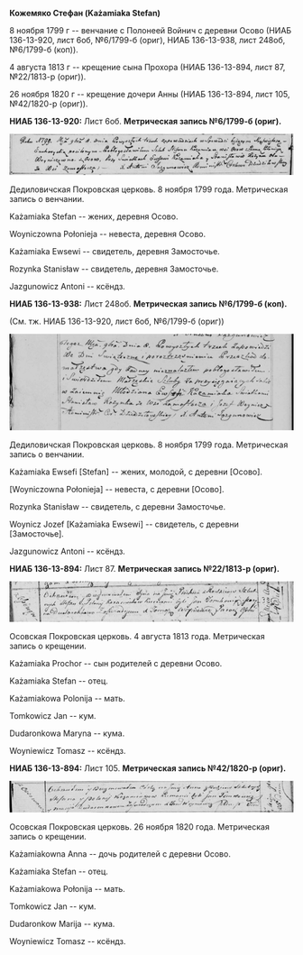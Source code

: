 **Кожемяко Стефан (Każamiaka Stefan)**

8 ноября 1799 г -- венчание с Полонеей Войнич с деревни Осово (НИАБ
136-13-920, лист 6об, №6/1799-б (ориг), НИАБ 136-13-938, лист 248об,
№6/1799-б (коп)).

4 августа 1813 г -- крещение сына Прохора (НИАБ 136-13-894, лист 87,
№22/1813-р (ориг)).

26 ноября 1820 г -- крещение дочери Анны (НИАБ 136-13-894, лист 105,
№42/1820-р (ориг)).

**НИАБ 136-13-920:** Лист 6об. **Метрическая запись №6/1799-б (ориг).**

![](./media/32f496185169d43ea637920f5baa7a1d572acabd.png)

Дедиловичская Покровская церковь. 8 ноября 1799 года. Метрическая запись
о венчании.

Każamiaka Stefan -- жених, деревня Осовo.

Woyniczowna Połonieja -- невеста, деревня Осовo.

Każamiaka Ewsewi -- свидетель, деревня Замосточье.

Rozynka Stanisław -- свидетель, деревня Замосточье.

Jazgunowicz Antoni -- ксёндз.

**НИАБ 136-13-938:** Лист 248об. **Метрическая запись №6/1799-б (коп).**

(См. тж. НИАБ 136-13-920, лист 6об, №6/1799-б (ориг))

![](./media/3a3d894fb533ed86d23da8ff8af0fca711e7b2d0.png)

Дедиловичская Покровская церковь. 8 ноября 1799 года. Метрическая запись
о венчании.

Każamiaka Ewsefi \[Stefan\] -- жених, молодой, с деревни \[Осово\].

\[Woyniczowna Połonieja\] -- невеста, с деревни \[Осовo\].

Rozynka Stanisław -- свидетель, с деревни Замосточье.

Woynicz Jozef \[Każamiaka Ewsewi\] -- свидетель, с деревни
\[Замосточье\].

Jazgunowicz Antoni -- ксёндз.

**НИАБ 136-13-894:** Лист 87. **Метрическая запись №22/1813-р (ориг).**

![](./media/b736d5c6695269cd867b27c9783df32001c68240.png)

Осовская Покровская церковь. 4 августа 1813 года. Метрическая запись о
крещении.

Każamiaka Prochor -- сын родителей с деревни Осовo.

Każamiaka Stefan -- отец.

Każamiakowa Polonija -- мать.

Tomkowicz Jan -- кум.

Dudaronkowa Maryna -- кума.

Woyniewicz Tomasz -- ксёндз.

**НИАБ 136-13-894:** Лист 105. **Метрическая запись №42/1820-р (ориг).**

![](./media/04d37a1bae36909f5446ab7618ebf2637a06a89a.png)

Осовская Покровская церковь. 26 ноября 1820 года. Метрическая запись о
крещении.

Każamiakowna Anna -- дочь родителей с деревни Осовo.

Każamiaka Stefan -- отец.

Każamiakowa Połonija -- мать.

Tomkowicz Jan -- кум.

Dudaronkow Marija -- кума.

Woyniewicz Tomasz -- ксёндз.

